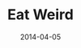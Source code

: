 ---
layout: message
category: message
series: "How to Change the World"
title: "Eat Weird"
date: 2014-04-05
message_id: 858
---